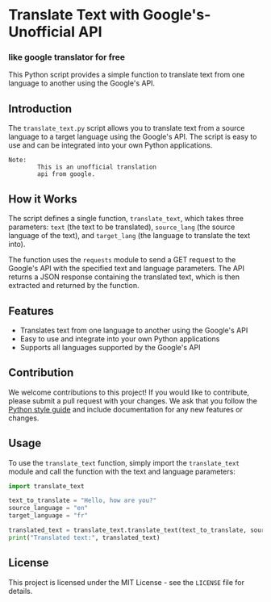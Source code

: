 # Translate Text with Google's-Unofficial API
### like google translator for free

This Python script provides a simple function to translate text from one language to another using the Google's  API.

## Introduction

The `translate_text.py` script allows you to translate text from a source language to a target language using the Google's API. The script is easy to use and can be integrated into your own Python applications.


```angular2html
Note: 
        This is an unofficial translation 
        api from google.
```
## How it Works

The script defines a single function, `translate_text`, which takes three parameters: `text` (the text to be translated), `source_lang` (the source language of the text), and `target_lang` (the language to translate the text into).

The function uses the `requests` module to send a GET request to the Google's API with the specified text and language parameters. The API returns a JSON response containing the translated text, which is then extracted and returned by the function.

## Features

* Translates text from one language to another using the Google's API
* Easy to use and integrate into your own Python applications
* Supports all languages supported by the Google's API

## Contribution

We welcome contributions to this project! If you would like to contribute, please submit a pull request with your changes. We ask that you follow the [Python style guide](https://www.python.org/dev/peps/pep-0008/) and include documentation for any new features or changes.


## Usage

To use the `translate_text` function, simply import the `translate_text` module and call the function with the text and language parameters:
```python
import translate_text

text_to_translate = "Hello, how are you?"
source_language = "en"
target_language = "fr"

translated_text = translate_text.translate_text(text_to_translate, source_language, target_language)
print("Translated text:", translated_text)
```

## License

This project is licensed under the MIT License - see the `LICENSE` file for details.

